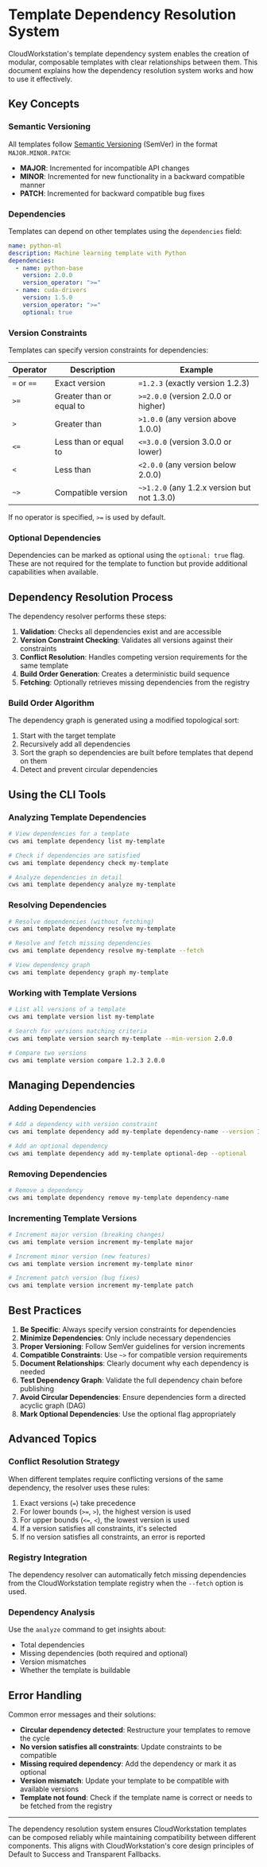 # Template Dependency Resolution System

CloudWorkstation's template dependency system enables the creation of modular, composable templates with clear relationships between them. This document explains how the dependency resolution system works and how to use it effectively.

## Key Concepts

### Semantic Versioning

All templates follow [Semantic Versioning](https://semver.org/) (SemVer) in the format `MAJOR.MINOR.PATCH`:

- **MAJOR**: Incremented for incompatible API changes
- **MINOR**: Incremented for new functionality in a backward compatible manner
- **PATCH**: Incremented for backward compatible bug fixes

### Dependencies

Templates can depend on other templates using the `dependencies` field:

```yaml
name: python-ml
description: Machine learning template with Python
dependencies:
  - name: python-base
    version: 2.0.0
    version_operator: ">="
  - name: cuda-drivers
    version: 1.5.0
    version_operator: ">="
    optional: true
```

### Version Constraints

Templates can specify version constraints for dependencies:

| Operator | Description | Example |
|----------|-------------|---------|
| `=` or `==` | Exact version | `=1.2.3` (exactly version 1.2.3) |
| `>=` | Greater than or equal to | `>=2.0.0` (version 2.0.0 or higher) |
| `>` | Greater than | `>1.0.0` (any version above 1.0.0) |
| `<=` | Less than or equal to | `<=3.0.0` (version 3.0.0 or lower) |
| `<` | Less than | `<2.0.0` (any version below 2.0.0) |
| `~>` | Compatible version | `~>1.2.0` (any 1.2.x version but not 1.3.0) |

If no operator is specified, `>=` is used by default.

### Optional Dependencies

Dependencies can be marked as optional using the `optional: true` flag. These are not required for the template to function but provide additional capabilities when available.

## Dependency Resolution Process

The dependency resolver performs these steps:

1. **Validation**: Checks all dependencies exist and are accessible
2. **Version Constraint Checking**: Validates all versions against their constraints
3. **Conflict Resolution**: Handles competing version requirements for the same template
4. **Build Order Generation**: Creates a deterministic build sequence
5. **Fetching**: Optionally retrieves missing dependencies from the registry

### Build Order Algorithm

The dependency graph is generated using a modified topological sort:

1. Start with the target template
2. Recursively add all dependencies
3. Sort the graph so dependencies are built before templates that depend on them
4. Detect and prevent circular dependencies

## Using the CLI Tools

### Analyzing Template Dependencies

```bash
# View dependencies for a template
cws ami template dependency list my-template

# Check if dependencies are satisfied
cws ami template dependency check my-template

# Analyze dependencies in detail
cws ami template dependency analyze my-template
```

### Resolving Dependencies

```bash
# Resolve dependencies (without fetching)
cws ami template dependency resolve my-template

# Resolve and fetch missing dependencies
cws ami template dependency resolve my-template --fetch

# View dependency graph
cws ami template dependency graph my-template
```

### Working with Template Versions

```bash
# List all versions of a template
cws ami template version list my-template

# Search for versions matching criteria
cws ami template version search my-template --min-version 2.0.0

# Compare two versions
cws ami template version compare 1.2.3 2.0.0
```

## Managing Dependencies

### Adding Dependencies

```bash
# Add a dependency with version constraint
cws ami template dependency add my-template dependency-name --version 1.0.0 --operator ">="

# Add an optional dependency
cws ami template dependency add my-template optional-dep --optional
```

### Removing Dependencies

```bash
# Remove a dependency
cws ami template dependency remove my-template dependency-name
```

### Incrementing Template Versions

```bash
# Increment major version (breaking changes)
cws ami template version increment my-template major

# Increment minor version (new features)
cws ami template version increment my-template minor

# Increment patch version (bug fixes)
cws ami template version increment my-template patch
```

## Best Practices

1. **Be Specific**: Always specify version constraints for dependencies
2. **Minimize Dependencies**: Only include necessary dependencies
3. **Proper Versioning**: Follow SemVer guidelines for version increments
4. **Compatible Constraints**: Use `~>` for compatible version requirements
5. **Document Relationships**: Clearly document why each dependency is needed
6. **Test Dependency Graph**: Validate the full dependency chain before publishing
7. **Avoid Circular Dependencies**: Ensure dependencies form a directed acyclic graph (DAG)
8. **Mark Optional Dependencies**: Use the optional flag appropriately

## Advanced Topics

### Conflict Resolution Strategy

When different templates require conflicting versions of the same dependency, the resolver uses these rules:

1. Exact versions (`=`) take precedence
2. For lower bounds (`>=`, `>`), the highest version is used
3. For upper bounds (`<=`, `<`), the lowest version is used
4. If a version satisfies all constraints, it's selected
5. If no version satisfies all constraints, an error is reported

### Registry Integration

The dependency resolver can automatically fetch missing dependencies from the CloudWorkstation template registry when the `--fetch` option is used.

### Dependency Analysis

Use the `analyze` command to get insights about:
- Total dependencies
- Missing dependencies (both required and optional)
- Version mismatches
- Whether the template is buildable

## Error Handling

Common error messages and their solutions:

- **Circular dependency detected**: Restructure your templates to remove the cycle
- **No version satisfies all constraints**: Update constraints to be compatible
- **Missing required dependency**: Add the dependency or mark it as optional
- **Version mismatch**: Update your template to be compatible with available versions
- **Template not found**: Check if the template name is correct or needs to be fetched from the registry

---

The dependency resolution system ensures CloudWorkstation templates can be composed reliably while maintaining compatibility between different components. This aligns with CloudWorkstation's core design principles of Default to Success and Transparent Fallbacks.